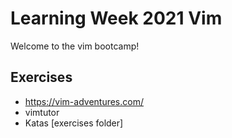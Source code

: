# Learning Week 2021 Vim

Welcome to the vim bootcamp!

## Exercises

- https://vim-adventures.com/
- vimtutor
- Katas [exercises folder]
